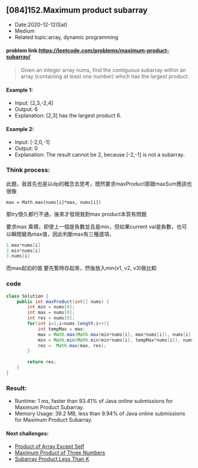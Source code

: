 ## [084]152.Maximum product subarray

- Date:2020-12-12(Sat) 
- Medium
- Related topic:array, dynamic programming

#### problem link:https://leetcode.com/problems/maximum-product-subarray/

> Given an integer array nums, find the contiguous subarray within an array (containing at least one number) which has the largest product.

#### Example 1:

- Input: [2,3,-2,4]
- Output: 6
- Explanation: [2,3] has the largest product 6.
#### Example 2:

- Input: [-2,0,-1]
- Output: 0
- Explanation: The result cannot be 2, because [-2,-1] is not a subarray.

### Think process:
此題，我首先也是以dp的概念去思考，既然要求maxProduct那跟maxSum應該也很像


```
max = Math.max(nums[i]*max, nums[i])
```

那try很久都行不通，後來才發現我對max product本質有問題

要求max 乘積，即使上一個是負數並且是min，但如果current val是負數，也可以瞬間變為max值，因此判斷max有三種選項，


```java
1.max*nums[i]
2.min*nums[i]
3.nums[i]
```

而max起初的值
要先暫時存起來，然後放入min(v1, v2, v3)做比較

### code

```java
class Solution {
    public int maxProduct(int[] nums) {
        int min = nums[0];
        int max = nums[0];
        int res = nums[0];
        for(int i=1;i<nums.length;i++){
            int tempMax = max;
            max = Math.max(Math.max(min*nums[i], max*nums[i]), nums[i]);
            min = Math.min(Math.min(min*nums[i], tempMax*nums[i]), nums[i]);
            res =  Math.max(max, res);
        }
            
        return res;
    }
}
```

### Result:
- Runtime: 1 ms, faster than 93.41% of Java online submissions for Maximum Product Subarray.
- Memory Usage: 39.2 MB, less than 9.94% of Java online submissions for Maximum Product Subarray.
#### Next challenges:
- [Product of Array Except Self](https://leetcode.com/problems/product-of-array-except-self/)
- [Maximum Product of Three Numbers](https://leetcode.com/problems/maximum-product-of-three-numbers/)
- [Subarray Product Less Than K](https://leetcode.com/problems/subarray-product-less-than-k/)